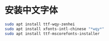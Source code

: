 # 安装中文字体

```bash
sudo apt install ttf-wqy-zenhei
sudo apt install xfonts-intl-chinese "*wqy*"
sudo apt install ttf-mscorefonts-installer
```

